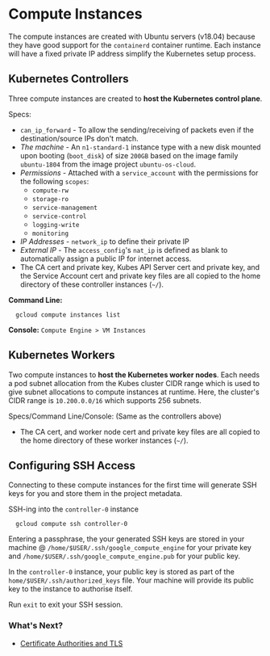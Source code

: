 # Compute Instances

The compute instances are created with Ubuntu servers (v18.04) because they have good support for the `containerd` container runtime. Each instance will have a fixed private IP address simplify the Kubernetes setup process.

## Kubernetes Controllers

Three compute instances are created to **host the Kubernetes control plane**.

Specs:
- `can_ip_forward` - To allow the sending/receiving of packets even if the destination/source IPs don't match.
- _The machine_ - An `n1-standard-1` instance type with a new disk mounted upon booting (`boot_disk`) of size `200GB` based on the image family `ubuntu-1804` from the image project `ubuntu-os-cloud`.
- _Permissions_ - Attached with a `service_account` with the permissions for the following `scopes`:
    - `compute-rw`
    - `storage-ro`
    - `service-management`
    - `service-control`
    - `logging-write`
    - `monitoring`
- _IP Addresses_ - `network_ip` to define their private IP
- _External IP_ - The `access_config`'s `nat_ip` is defined as blank to automatically assign a public IP for internet access.
- The CA cert and private key, Kubes API Server cert and private key, and the Service Account cert and private key files are all copied to the home directory of these controller instances (`~/`).

**Command Line:**
```
  gcloud compute instances list
```

**Console:** `Compute Engine > VM Instances`

## Kubernetes Workers

Two compute instances to **host the Kubernetes worker nodes**. Each needs a pod subnet allocation from the Kubes cluster CIDR range which is used to give subnet allocations to compute instances at runtime. Here, the cluster's CIDR range is `10.200.0.0/16` which supports 256 subnets.

Specs/Command Line/Console: (Same as the controllers above)
- The CA cert, and worker node cert and private key files are all copied to the home directory of these worker instances (`~/`).

## Configuring SSH Access

Connecting to these compute instances for the first time will generate SSH keys for you and store them in the project metadata.

SSH-ing into the `controller-0` instance
```
  gcloud compute ssh controller-0
```

Entering a passphrase, the your generated SSH keys are stored in your machine @ `/home/$USER/.ssh/google_compute_engine` for your private key and `/home/$USER/.ssh/google_compute_engine.pub` for your public key.

In the `controller-0` instance, your public key is stored as part of the `home/$USER/.ssh/authorized_keys` file. Your machine will provide its public key to the instance to authorise itself.

Run `exit` to exit your SSH session.

### What's Next?
- [Certificate Authorities and TLS](/docs/ca-and-tls.md)